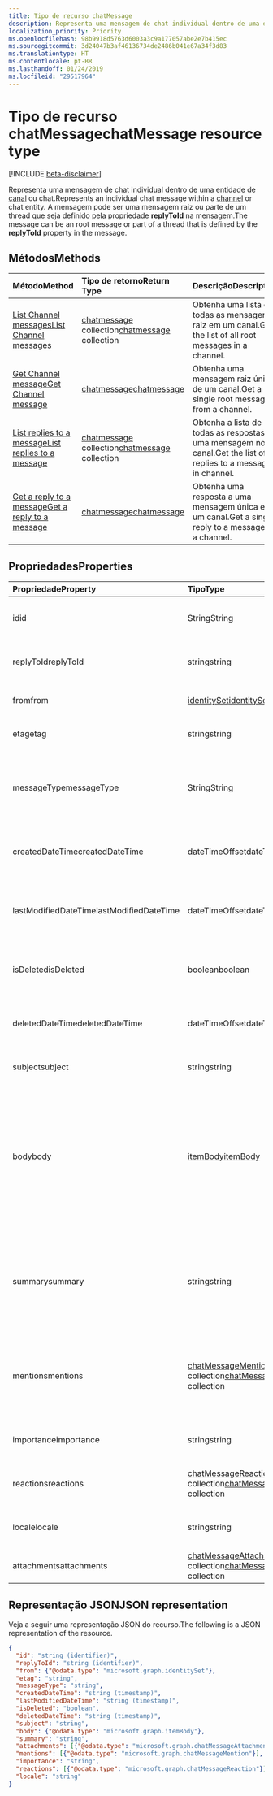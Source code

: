 ```yaml
---
title: Tipo de recurso chatMessage
description: Representa uma mensagem de chat individual dentro de uma entidade de canal ou chat. A mensagem pode ser uma mensagem raiz ou parte de um thread que seja definido pela propriedade **replyToId** na mensagem.
localization_priority: Priority
ms.openlocfilehash: 98b9918d5763d6003a3c9a177057abe2e7b415ec
ms.sourcegitcommit: 3d24047b3af46136734de2486b041e67a34f3d83
ms.translationtype: HT
ms.contentlocale: pt-BR
ms.lasthandoff: 01/24/2019
ms.locfileid: "29517964"
---
```

# <a name="chatmessage-resource-type"></a><span data-ttu-id="18577-104">Tipo de recurso chatMessage</span><span class="sxs-lookup"><span data-stu-id="18577-104">chatMessage resource type</span></span>

[!INCLUDE [beta-disclaimer](../../includes/beta-disclaimer.md)]

<span data-ttu-id="18577-105">Representa uma mensagem de chat individual dentro de uma entidade de [canal](channel.md) ou chat.</span><span class="sxs-lookup"><span data-stu-id="18577-105">Represents an individual chat message within a [channel](channel.md) or chat entity.</span></span> <span data-ttu-id="18577-106">A mensagem pode ser uma mensagem raiz ou parte de um thread que seja definido pela propriedade **replyToId** na mensagem.</span><span class="sxs-lookup"><span data-stu-id="18577-106">The message can be an root message or part of a thread that is defined by the **replyToId** property in the message.</span></span>

## <a name="methods"></a><span data-ttu-id="18577-107">Métodos</span><span class="sxs-lookup"><span data-stu-id="18577-107">Methods</span></span>

| <span data-ttu-id="18577-108">Método</span><span class="sxs-lookup"><span data-stu-id="18577-108">Method</span></span>       | <span data-ttu-id="18577-109">Tipo de retorno</span><span class="sxs-lookup"><span data-stu-id="18577-109">Return Type</span></span>  |<span data-ttu-id="18577-110">Descrição</span><span class="sxs-lookup"><span data-stu-id="18577-110">Description</span></span>|
|:---------------|:--------|:----------|
|[<span data-ttu-id="18577-111">List Channel messages</span><span class="sxs-lookup"><span data-stu-id="18577-111">List Channel messages</span></span>](../api/channel-list-messages.md) | <span data-ttu-id="18577-112">[chatmessage](chatmessage.md) collection</span><span class="sxs-lookup"><span data-stu-id="18577-112">[chatmessage](chatmessage.md) collection</span></span> | <span data-ttu-id="18577-113">Obtenha uma lista de todas as mensagens raiz em um canal.</span><span class="sxs-lookup"><span data-stu-id="18577-113">Get the list of all root messages in a channel.</span></span>|
|[<span data-ttu-id="18577-114">Get Channel message</span><span class="sxs-lookup"><span data-stu-id="18577-114">Get Channel message</span></span>](../api/channel-get-message.md) | [<span data-ttu-id="18577-115">chatmessage</span><span class="sxs-lookup"><span data-stu-id="18577-115">chatmessage</span></span>](chatmessage.md) | <span data-ttu-id="18577-116">Obtenha uma mensagem raiz única de um canal.</span><span class="sxs-lookup"><span data-stu-id="18577-116">Get a single root message from a channel.</span></span>|
|[<span data-ttu-id="18577-117">List replies to a message</span><span class="sxs-lookup"><span data-stu-id="18577-117">List replies to a message</span></span>](../api/channel-list-messagereplies.md) | <span data-ttu-id="18577-118">[chatmessage](chatmessage.md) collection</span><span class="sxs-lookup"><span data-stu-id="18577-118">[chatmessage](chatmessage.md) collection</span></span>| <span data-ttu-id="18577-119">Obtenha a lista de todas as respostas a uma mensagem no canal.</span><span class="sxs-lookup"><span data-stu-id="18577-119">Get the list of all replies to a message in channel.</span></span>|
|[<span data-ttu-id="18577-120">Get a reply to a message</span><span class="sxs-lookup"><span data-stu-id="18577-120">Get a reply to a message</span></span>](../api/channel-get-messagereply.md) | [<span data-ttu-id="18577-121">chatmessage</span><span class="sxs-lookup"><span data-stu-id="18577-121">chatmessage</span></span>](chatmessage.md)| <span data-ttu-id="18577-122">Obtenha uma resposta a uma mensagem única em um canal.</span><span class="sxs-lookup"><span data-stu-id="18577-122">Get a single reply to a message in a channel.</span></span>|

## <a name="properties"></a><span data-ttu-id="18577-123">Propriedades</span><span class="sxs-lookup"><span data-stu-id="18577-123">Properties</span></span>
| <span data-ttu-id="18577-124">Propriedade</span><span class="sxs-lookup"><span data-stu-id="18577-124">Property</span></span>     | <span data-ttu-id="18577-125">Tipo</span><span class="sxs-lookup"><span data-stu-id="18577-125">Type</span></span>   |<span data-ttu-id="18577-126">Descrição</span><span class="sxs-lookup"><span data-stu-id="18577-126">Description</span></span>|
|:---------------|:--------|:----------|
|<span data-ttu-id="18577-127">id</span><span class="sxs-lookup"><span data-stu-id="18577-127">id</span></span>|<span data-ttu-id="18577-128">String</span><span class="sxs-lookup"><span data-stu-id="18577-128">String</span></span>| <span data-ttu-id="18577-129">Somente leitura.</span><span class="sxs-lookup"><span data-stu-id="18577-129">Read-only.</span></span> <span data-ttu-id="18577-130">ID única da mensagem.</span><span class="sxs-lookup"><span data-stu-id="18577-130">Unique ID of the message.</span></span>|
|<span data-ttu-id="18577-131">replyToId</span><span class="sxs-lookup"><span data-stu-id="18577-131">replyToId</span></span>| <span data-ttu-id="18577-132">string</span><span class="sxs-lookup"><span data-stu-id="18577-132">string</span></span> | <span data-ttu-id="18577-133">ID da mensagem pai/raiz do thread</span><span class="sxs-lookup"><span data-stu-id="18577-133">Id of the parent message/root message of the thread</span></span> |
|<span data-ttu-id="18577-134">from</span><span class="sxs-lookup"><span data-stu-id="18577-134">from</span></span>|[<span data-ttu-id="18577-135">identitySet</span><span class="sxs-lookup"><span data-stu-id="18577-135">identitySet</span></span>](identityset.md)| <span data-ttu-id="18577-136">Detalhes do remetente da mensagem</span><span class="sxs-lookup"><span data-stu-id="18577-136">Details of the sender of the message</span></span>|
|<span data-ttu-id="18577-137">etag</span><span class="sxs-lookup"><span data-stu-id="18577-137">etag</span></span>| <span data-ttu-id="18577-138">string</span><span class="sxs-lookup"><span data-stu-id="18577-138">string</span></span> | <span data-ttu-id="18577-139">O número de versão da mensagem</span><span class="sxs-lookup"><span data-stu-id="18577-139">Version number of the message</span></span> |
|<span data-ttu-id="18577-140">messageType</span><span class="sxs-lookup"><span data-stu-id="18577-140">messageType</span></span>|<span data-ttu-id="18577-141">String</span><span class="sxs-lookup"><span data-stu-id="18577-141">String</span></span>|<span data-ttu-id="18577-142">Os valores de tipo de mensagem com suporte atualmente são: message, chatEvent, Typing</span><span class="sxs-lookup"><span data-stu-id="18577-142">The type of message, current supported values are: message, chatEvent, Typing</span></span>|
|<span data-ttu-id="18577-143">createdDateTime</span><span class="sxs-lookup"><span data-stu-id="18577-143">createdDateTime</span></span>|<span data-ttu-id="18577-144">dateTimeOffset</span><span class="sxs-lookup"><span data-stu-id="18577-144">dateTimeOffset</span></span>|<span data-ttu-id="18577-145">Somente leitura.</span><span class="sxs-lookup"><span data-stu-id="18577-145">Read only.</span></span> <span data-ttu-id="18577-146">Carimbo de data/hora de quando a mensagem foi criada</span><span class="sxs-lookup"><span data-stu-id="18577-146">Timestamp of when the message was created</span></span>|
|<span data-ttu-id="18577-147">lastModifiedDateTime</span><span class="sxs-lookup"><span data-stu-id="18577-147">lastModifiedDateTime</span></span>|<span data-ttu-id="18577-148">dateTimeOffset</span><span class="sxs-lookup"><span data-stu-id="18577-148">dateTimeOffset</span></span>|<span data-ttu-id="18577-149">Somente leitura.</span><span class="sxs-lookup"><span data-stu-id="18577-149">Read only.</span></span> <span data-ttu-id="18577-150">Carimbo de data/hora de quando a mensagem foi editada/atualizada</span><span class="sxs-lookup"><span data-stu-id="18577-150">Timestamp of when the message was edited/updated</span></span>|
|<span data-ttu-id="18577-151">isDeleted</span><span class="sxs-lookup"><span data-stu-id="18577-151">isDeleted</span></span>|<span data-ttu-id="18577-152">boolean</span><span class="sxs-lookup"><span data-stu-id="18577-152">boolean</span></span>|<span data-ttu-id="18577-153">Representa se uma mensagem foi excluída temporariamente</span><span class="sxs-lookup"><span data-stu-id="18577-153">Represents if a message has been soft deleted</span></span>|
|<span data-ttu-id="18577-154">deletedDateTime</span><span class="sxs-lookup"><span data-stu-id="18577-154">deletedDateTime</span></span>|<span data-ttu-id="18577-155">dateTimeOffset</span><span class="sxs-lookup"><span data-stu-id="18577-155">dateTimeOffset</span></span>|<span data-ttu-id="18577-156">Somente leitura.</span><span class="sxs-lookup"><span data-stu-id="18577-156">Read only.</span></span> <span data-ttu-id="18577-157">Carimbo de data/hora no qual a mensagem foi excluída</span><span class="sxs-lookup"><span data-stu-id="18577-157">Timestamp at which the message was deleted</span></span> |
|<span data-ttu-id="18577-158">subject</span><span class="sxs-lookup"><span data-stu-id="18577-158">subject</span></span>|<span data-ttu-id="18577-159">string</span><span class="sxs-lookup"><span data-stu-id="18577-159">string</span></span>|<span data-ttu-id="18577-160">Linha de assunto da mensagem.</span><span class="sxs-lookup"><span data-stu-id="18577-160">Message subject line.</span></span> <span data-ttu-id="18577-161">Opcional</span><span class="sxs-lookup"><span data-stu-id="18577-161">Optional</span></span>|
|<span data-ttu-id="18577-162">body</span><span class="sxs-lookup"><span data-stu-id="18577-162">body</span></span>|[<span data-ttu-id="18577-163">itemBody</span><span class="sxs-lookup"><span data-stu-id="18577-163">itemBody</span></span>](itembody.md)|<span data-ttu-id="18577-164">Representação de texto sem formatação/HTML do conteúdo da mensagem.</span><span class="sxs-lookup"><span data-stu-id="18577-164">Plaintext/HTML representation of the content of the message.</span></span> <span data-ttu-id="18577-165">Retorna o texto sem formatação por padrão, o aplicativo pode escolher HTML como parte de um parâmetro de consulta</span><span class="sxs-lookup"><span data-stu-id="18577-165">Returns plain text by default, application can choose HTML as part of a query param</span></span>|
|<span data-ttu-id="18577-166">summary</span><span class="sxs-lookup"><span data-stu-id="18577-166">summary</span></span>|<span data-ttu-id="18577-167">string</span><span class="sxs-lookup"><span data-stu-id="18577-167">string</span></span>|<span data-ttu-id="18577-168">Texto de resumo da mensagem que poderia ser usado para notificações por push e modos de exibição de resumo ou de fallback</span><span class="sxs-lookup"><span data-stu-id="18577-168">Summary text of the message that could be used for push notifications and summary views or fall back views</span></span>|
|<span data-ttu-id="18577-169">mentions</span><span class="sxs-lookup"><span data-stu-id="18577-169">mentions</span></span>|<span data-ttu-id="18577-170">[chatMessageMention](chatmention.md) collection</span><span class="sxs-lookup"><span data-stu-id="18577-170">[chatMessageMention](chatmention.md) collection</span></span>| <span data-ttu-id="18577-171">Lista de entidades mencionada na mensagem.</span><span class="sxs-lookup"><span data-stu-id="18577-171">List of entities mentioned in the message.</span></span> <span data-ttu-id="18577-172">Atualmente, dá suporte a usuário, bot, equipe, canal</span><span class="sxs-lookup"><span data-stu-id="18577-172">Currently supports user, bot, team, channel</span></span>|
|<span data-ttu-id="18577-173">importance</span><span class="sxs-lookup"><span data-stu-id="18577-173">importance</span></span>| <span data-ttu-id="18577-174">string</span><span class="sxs-lookup"><span data-stu-id="18577-174">string</span></span> | <span data-ttu-id="18577-175">A importância da mensagem: Normal, Alta</span><span class="sxs-lookup"><span data-stu-id="18577-175">The importance of the message: Normal, High</span></span>|
|<span data-ttu-id="18577-176">reactions</span><span class="sxs-lookup"><span data-stu-id="18577-176">reactions</span></span>| <span data-ttu-id="18577-177">[chatMessageReaction](chatreaction.md) collection</span><span class="sxs-lookup"><span data-stu-id="18577-177">[chatMessageReaction](chatreaction.md) collection</span></span> | <span data-ttu-id="18577-178">Reações para essa mensagem (por exemplo, Curtir)</span><span class="sxs-lookup"><span data-stu-id="18577-178">Reactions for this message (for example, Like)</span></span>|
|<span data-ttu-id="18577-179">locale</span><span class="sxs-lookup"><span data-stu-id="18577-179">locale</span></span>|<span data-ttu-id="18577-180">string</span><span class="sxs-lookup"><span data-stu-id="18577-180">string</span></span>|<span data-ttu-id="18577-181">Localidade da mensagem definida pelo cliente</span><span class="sxs-lookup"><span data-stu-id="18577-181">Locale of the message set by the client</span></span>|
|<span data-ttu-id="18577-182">attachments</span><span class="sxs-lookup"><span data-stu-id="18577-182">attachments</span></span>|<span data-ttu-id="18577-183">[chatMessageAttachment](chatattachment.md) collection</span><span class="sxs-lookup"><span data-stu-id="18577-183">[chatMessageAttachment](chatattachment.md) collection</span></span> |<span data-ttu-id="18577-184">Arquivos anexos</span><span class="sxs-lookup"><span data-stu-id="18577-184">Attached files</span></span>|


## <a name="json-representation"></a><span data-ttu-id="18577-185">Representação JSON</span><span class="sxs-lookup"><span data-stu-id="18577-185">JSON representation</span></span>

<span data-ttu-id="18577-186">Veja a seguir uma representação JSON do recurso.</span><span class="sxs-lookup"><span data-stu-id="18577-186">The following is a JSON representation of the resource.</span></span>

<!-- {
  "blockType": "resource",
  "optionalProperties": [
    "isDeleted",
    "deletedDateTime",
    "attachments",
    "importance",
    "reactions",
    "mentions",
    "subject",
    "summary"
  ],
  "baseType": "microsoft.graph.entity",
  "@odata.type": "microsoft.graph.chatMessage"
}-->

```json
{
  "id": "string (identifier)",
  "replyToId": "string (identifier)",
  "from": {"@odata.type": "microsoft.graph.identitySet"},
  "etag": "string",
  "messageType": "string",
  "createdDateTime": "string (timestamp)",
  "lastModifiedDateTime": "string (timestamp)",
  "isDeleted": "boolean",
  "deletedDateTime": "string (timestamp)",
  "subject": "string",
  "body": {"@odata.type": "microsoft.graph.itemBody"},
  "summary": "string",
  "attachments": [{"@odata.type": "microsoft.graph.chatMessageAttachment"}],
  "mentions": [{"@odata.type": "microsoft.graph.chatMessageMention"}],
  "importance": "string",
  "reactions": [{"@odata.type": "microsoft.graph.chatMessageReaction"}],
  "locale": "string"
}

```

<!-- uuid: 8fcb5dbc-d5aa-4681-8e31-b001d5168d79
2015-10-25 14:57:30 UTC -->
<!--
{
  "type": "#page.annotation",
  "description": "chat message resource",
  "keywords": "",
  "section": "documentation",
  "tocPath": "",
  "suppressions": [
    "Error: /api-reference/beta/resources/chatmessage.md:\r\n      Exception processing links.\r\n    System.ArgumentException: Link Definition was null. Link text: !INCLUDE [beta-disclaimer](../../includes/beta-disclaimer.md)\r\n      at ApiDoctor.Validation.DocFile.get_LinkDestinations()\r\n      at ApiDoctor.Validation.DocSet.ValidateLinks(Boolean includeWarnings, String[] relativePathForFiles, IssueLogger issues, Boolean requireFilenameCaseMatch, Boolean printOrphanedFiles)"
  ]
}
-->
